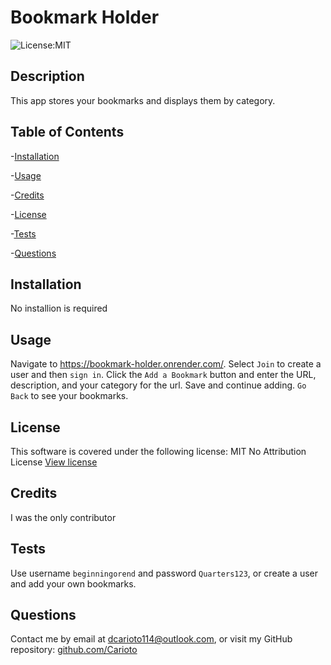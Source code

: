 # Bookmark Holder

![License:MIT](https://img.shields.io/badge/License-MIT-blue)

## Description

This app stores your bookmarks and displays them by category.

## Table of Contents

-[Installation](#installation)

-[Usage](#usage)

-[Credits](#credits)

-[License](#license)

-[Tests](#tests)

-[Questions](#questions)

## Installation

No installion is required

## Usage

Navigate to https://bookmark-holder.onrender.com/. Select <code>Join</code> to create a user and then <code>sign in</code>. Click the <code>Add a Bookmark</code> button and enter the URL, description, and your category for the url. Save and continue adding. <code>Go Back</code> to see your bookmarks.

## License

This software is covered under the following license:
MIT No Attribution License
[View license](https://opensource.org/license/mit-0/)

## Credits

I was the only contributor

## Tests

Use username <code>beginningorend</code> and password <code>Quarters123</code>, or create a user and add your own bookmarks.

## Questions

Contact me by email at dcarioto114@outlook.com,
or visit my GitHub repository: [github.com/Carioto](https://github.com/Carioto)
